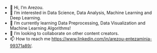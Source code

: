 - 👋 Hi, I’m Arezou.
- 👀 I’m interested in Data Science, Data Analysis, Machine Learning and Deep Learning.
- 🌱 I’m currently learning Data Preprocessing, Data Visualization and Machine Learning Algorithms!
- 💞️ I’m looking to collaborate on other content creators.
- 📫 How to reach me https://www.linkedin.com/in/arezou-entezaminia-99371a89/.

<!---
aentezaminia/aentezaminia is a ✨ special ✨ repository because its `README.md` (this file) appears on your GitHub profile.
You can click the Preview link to take a look at your changes.
--->
